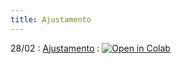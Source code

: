 ```yaml
---
title: Ajustamento 
---
```


28/02
: [Ajustamento](https://youtu.be/-f3Oxt1dNEs)
  : <a href="https://githubtocolab.com/cn-ufpe/cn-ufpe.github.io/blob/master/material/Lucas_Aula_ajustamento_linear.ipynb" target="_parent"><img src="https://colab.research.google.com/assets/colab-badge.svg" alt="Open in Colab"/></a>
